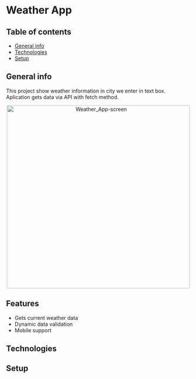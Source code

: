 # Weather App

## Table of contents
* [General info](#general-info)
* [Technologies](#technologies)
* [Setup](#setup)

## General info
This project show weather information in city we enter in text box.
Aplication gets data via API with fetch method.

<p align="center"><img src="https://github.com/MikolajKujawa/App_Weather/tree/main/src/images/sceen.png" alt="Weather_App-screen" width="500px"/></p>

## Features
- Gets current weather data
- Dynamic data validation
- Mobile support

## Technologies

## Setup
